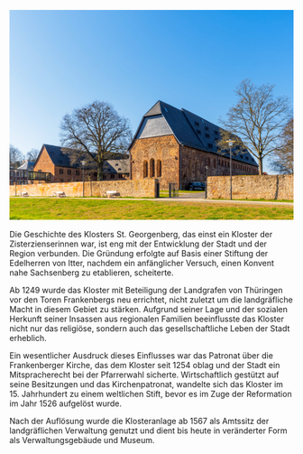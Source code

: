 ![St. Georgenberg](./images/frankenberg/p13.jpg)

Die Geschichte des Klosters St. Georgenberg, das einst ein Kloster der Zisterzienserinnen war, ist eng mit der Entwicklung der Stadt und der Region verbunden. Die Gründung erfolgte auf Basis einer Stiftung der Edelherren von Itter, nachdem ein anfänglicher Versuch, einen Konvent nahe Sachsenberg zu etablieren, scheiterte.

Ab 1249 wurde das Kloster mit Beteiligung der Landgrafen von Thüringen vor den Toren Frankenbergs neu errichtet, nicht zuletzt um die landgräfliche Macht in diesem Gebiet zu stärken. Aufgrund seiner Lage und der sozialen Herkunft seiner Insassen aus regionalen Familien beeinflusste das Kloster nicht nur das religiöse, sondern auch das gesellschaftliche Leben der Stadt erheblich.

Ein wesentlicher Ausdruck dieses Einflusses war das Patronat über die Frankenberger Kirche, das dem Kloster seit 1254 oblag und der Stadt ein Mitspracherecht bei der Pfarrerwahl sicherte. Wirtschaftlich gestützt auf seine Besitzungen und das Kirchenpatronat, wandelte sich das Kloster im 15. Jahrhundert zu einem weltlichen Stift, bevor es im Zuge der Reformation im Jahr 1526 aufgelöst wurde.

Nach der Auflösung wurde die Klosteranlage ab 1567 als Amtssitz der landgräflichen Verwaltung genutzt und dient bis heute in veränderter Form als Verwaltungsgebäude und Museum.